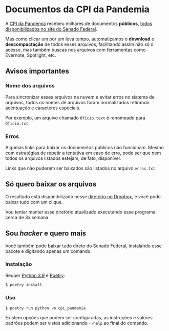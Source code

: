 # Documentos da CPI da Pandemia

A [CPI da Pandemia](https://legis.senado.leg.br/comissoes/comissao?codcol=2441) recebeu milhares de documentos **públicos**, [todos disponibilizados no site do Senado Federal](https://legis.senado.leg.br/comissoes/docsRecCPI?codcol=2441).

Mas como clicar um por um leva tempo, automatizamos o **download** e **descompactação** de todos esses arquivos, facilitando assim não só o acesso, mas também buscas nos arquivos com ferramentas como Evernote, Spotlight, etc.

## Avisos importantes

### Nome dos arquivos

Para sincronizar esses arquivos na nuvem e evitar erros no sistema de arquivos, todos os nomes de arquivos foram normalizados retirando acentuação e caracteres especiais.

Por exemplo, um arquivo chamado `Ofício.text` é renomeado para `Oficio.txt`.

### Erros

Algumas links para baixar os documentos públicos não funcionam. Mesmo com estratégias de repetir a tentativa em caso de erro, pode ser que nem todos os arquivos listados estejam, de fato, disponível.

Links que não puderem ser baixados são listados no arquivo `erros.txt`.

## Só quero baixar os arquivos

O resultado está disponibilizado nesse [diretório no Dropbox](https://www.dropbox.com/sh/ccl5u1bu8dkw2io/AADHkNe0pCiSv5MWiomKhA4ga?dl=0), e você pode baixar tudo com um clique.

Vou tentar manter esse diretório atualizado executando esse programa cerca de 3x semana.

## Sou _hacker_ e quero mais

Você também pode baixar tudo direto do Senado Federal, instalando esse pacote e digitando apenas um comando.

### Instalação

Requer [Python 3.9](https://python.org) e [Poetry](https://python-poetry.org/):

```console
$ poetry install
```

### Uso

```console
$ poetry run python -m cpi_pandemia
```

Existem opções que podem ser configuradas, as instruções e valores padrões podem ser vistos adicionando `--help` ao final do comando.
